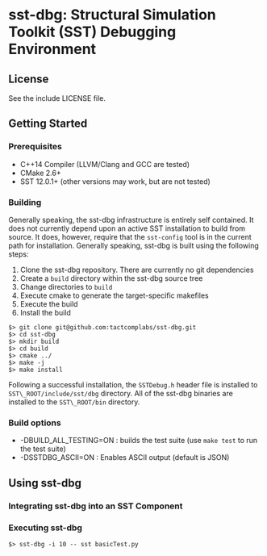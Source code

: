 # sst-dbg: Structural Simulation Toolkit (SST) Debugging Environment

## License
See the include LICENSE file.

## Getting Started

### Prerequisites
* C++14 Compiler (LLVM/Clang and GCC are tested)
* CMake 2.6+
* SST 12.0.1+ (other versions may work, but are not tested)

### Building

Generally speaking, the sst-dbg infrastructure is entirely 
self contained.  It does not currently depend upon an active SST 
installation to build from source.  It does, however, require that 
the `sst-config` tool is in the current path for installation.  Generally
speaking, sst-dbg is built using the following steps:

1. Clone the sst-dbg repository.  There are currently no git dependencies
2. Create a ``build`` directory within the sst-dbg source tree
3. Change directories to ``build``
4. Execute cmake to generate the target-specific makefiles
5. Execute the build
6. Install the build

```
$> git clone git@github.com:tactcomplabs/sst-dbg.git
$> cd sst-dbg
$> mkdir build
$> cd build
$> cmake ../
$> make -j
$> make install
```

Following a successful installation, the `SSTDebug.h` header file is installed 
to `SST\_ROOT/include/sst/dbg` directory.  All of the sst-dbg binaries are installed 
to the `SST\_ROOT/bin` directory.


### Build options
* -DBUILD\_ALL\_TESTING=ON : builds the test suite (use `make test` to run the test suite)
* -DSSTDBG\_ASCII=ON : Enables ASCII output (default is JSON)

## Using sst-dbg

### Integrating sst-dbg into an SST Component

### Executing sst-dbg
```
$> sst-dbg -i 10 -- sst basicTest.py
```
